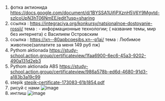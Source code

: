 1) фотка актионида https://docs.google.com/document/d/1BYSSA1UifjPXznH5V6Y9Mgvtd-szlcoUpN3hT06NmEE/edit?usp=sharing
2) ссылка : https://integraciya.org/konkursy/natsionalnoe-dostoyanie-rossii/ тема : - информационные технологии;  ( название темы, мир без интернета) с Василием Островским
3) ссылка : https://xn--80apbcqesjbs.xn--p1ai/ тема : Любимое животное(заплатите за меня 149 руб пж)
4) Pythom aktionada https://study-school.action.group/certificateview/1faa6900-6ec6-45a3-9202-490a131d2eb3 
5) Pythom aktionada ABS https://study-school.action.group/certificateview/986a578b-ed6d-4680-91d3-a183b3a19c99
6) stepik [stepik-certificate-173083-61b1854.pdf](https://github.com/DanAndy/6_semt/files/14182810/stepik-certificate-173083-61b1854.pdf)
7) рисуй с нами ![image](https://github.com/DanAndy/6_semt/assets/113089418/239a9e79-2597-448f-8c0f-da4c66a11e75)
8) инглиш ![image](https://github.com/DanAndy/6_semt/assets/113089418/0e2c58f0-154c-4c7e-b070-25d533536e8b)
